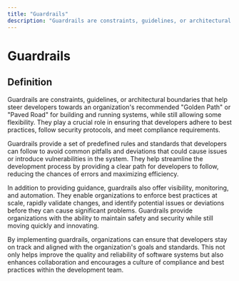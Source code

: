 ```yaml
---
title: "Guardrails"
description: "Guardrails are constraints, guidelines, or architectural boundaries that help steer developers towards an organization's recommended "Golden Path" or "Paved Road" for building and running systems, while still allowing some flexibility. They play a crucial role in ensuring that developers adhere to best practices, follow security protocols, and meet compliance requirements."
---
```


# Guardrails

## Definition

Guardrails are constraints, guidelines, or architectural boundaries that help
steer developers towards an organization's recommended "Golden Path" or "Paved
Road" for building and running systems, while still allowing some flexibility.
They play a crucial role in ensuring that developers adhere to best practices,
follow security protocols, and meet compliance requirements.

Guardrails provide a set of predefined rules and standards that developers can
follow to avoid common pitfalls and deviations that could cause issues or
introduce vulnerabilities in the system. They help streamline the development
process by providing a clear path for developers to follow, reducing the chances
of errors and maximizing efficiency.

In addition to providing guidance, guardrails also offer visibility, monitoring,
and automation. They enable organizations to enforce best practices at scale,
rapidly validate changes, and identify potential issues or deviations before
they can cause significant problems. Guardrails provide organizations with the
ability to maintain safety and security while still moving quickly and
innovating.

By implementing guardrails, organizations can ensure that developers stay on
track and aligned with the organization's goals and standards. This not only
helps improve the quality and reliability of software systems but also enhances
collaboration and encourages a culture of compliance and best practices within
the development team.
